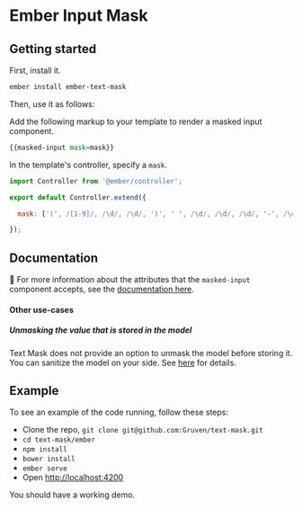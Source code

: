 # Ember Input Mask

## Getting started

First, install it.

```bash
ember install ember-text-mask
```

Then, use it as follows:

Add the following markup to your template to render a masked input component.

```hbs
{{masked-input mask=mask}}
```

In the template's controller, specify a `mask`.

```js
import Controller from '@ember/controller';

export default Controller.extend({

  mask: ['(', /[1-9]/, /\d/, /\d/, ')', ' ', /\d/, /\d/, /\d/, '-', /\d/, /\d/, /\d/, /\d/]

});
```

## Documentation

&#x1F4CD; For more information about the attributes that the `masked-input` component accepts, see the
[documentation here](https://github.com/Gruven/text-mask/blob/master/componentDocumentation.md#readme).

#### Other use-cases

##### Unmasking the value that is stored in the model

Text Mask does not provide an option to unmask the model before storing it. You can sanitize the model on your
side. See [here](https://github.com/Gruven/text-mask/issues/109) for details.

## Example

To see an example of the code running, follow these steps:

* Clone the repo, `git clone git@github.com:Gruven/text-mask.git`
* `cd text-mask/ember`
* `npm install`
* `bower install`
* `ember serve`
* Open [http://localhost:4200](http://localhost:4200)

You should have a working demo.
